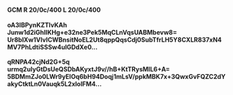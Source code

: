 #### GCM R 20/0c/400 L 20/0c/400
**oA3lBPynKZTlvKAh**<br/>**Junw1d2iGhlIKHg+e32ne3Pek5MqCLnVqsUABMbevw8=**<br/>**Ur8bIXw1VIvICWBnsitNoEL2Ut8qppQqsCdj0SubTfrLH5Y8CXLR837xN4MV7PhLdtiSSSw4ulGDdXe0...**<br/><br/>
**qRNPA42cjNd2G+5q**<br/>**urmq2uIyGtDsUeQSDbAKyxtJ9v//hB+KtTRysMIL6+A=**<br/>**5BDMmZJo0LWr9yElOq6bH94Doqj1mLsV/ppkMBK7x+3QwxGvFQZC2dYakyCtktLn0Vauqk5L2xloIFM4...**